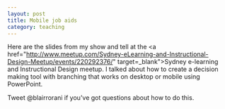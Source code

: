 ```yaml
---
layout: post
title: Mobile job aids
category: teaching
---
```


Here are the slides from my show and tell at the <a href="http://www.meetup.com/Sydney-eLearning-and-Instructional-Design-Meetup/events/220292376/" target=_blank">Sydney e-learning and Instructional Design meetup</a>. I talked about how to create a decision making tool with branching that works on desktop or mobile using PowerPoint.

<script async class="speakerdeck-embed" data-id="acb7949772484de385a51827528847f8" data-ratio="1.33333333333333" src="//speakerdeck.com/assets/embed.js"></script>

Tweet @blairrorani if you've got questions about how to do this.
